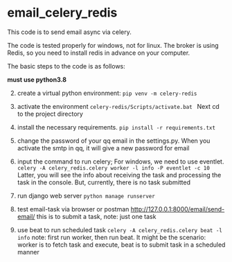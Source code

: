 # email_celery_redis
This code is to send email async via celery.

The code is tested properly for windows, not for linux.
The broker is using Redis, so you need to install redis in advance on your computer.

The basic steps to the code is as follows:

**must use python3.8**

2. create a virtual python environment:
`pip venv -m celery-redis
`
3. activate the environment
`celery-redis/Scripts/activate.bat
`   Next cd to the project directory
4. install the necessary requirements.
`pip install -r requirements.txt
`
5. change the password of your qq email in the settings.py. 
When you activate the smtp in qq, it will give a new password for email

6. input the command to run celery;
For windows, we need to use eventlet.
`celery -A celery_redis.celery worker -l info -P eventlet -c 10
` Latter, you will see the info about receiving the task and processing the task in the console.
But, currently, there is no task submitted

7. run django web server
`python manage runserver`

8. test email-task via browser or postman
http://127.0.0.1:8000/email/send-email/
this is to submit a task, note: just one task

9. use beat to run scheduled task
`celery -A celery_redis.celery beat -l info`
note: first run worker, then run beat.
It might be the scenario: worker is to fetch task and execute, beat is to submit task in a scheduled manner

